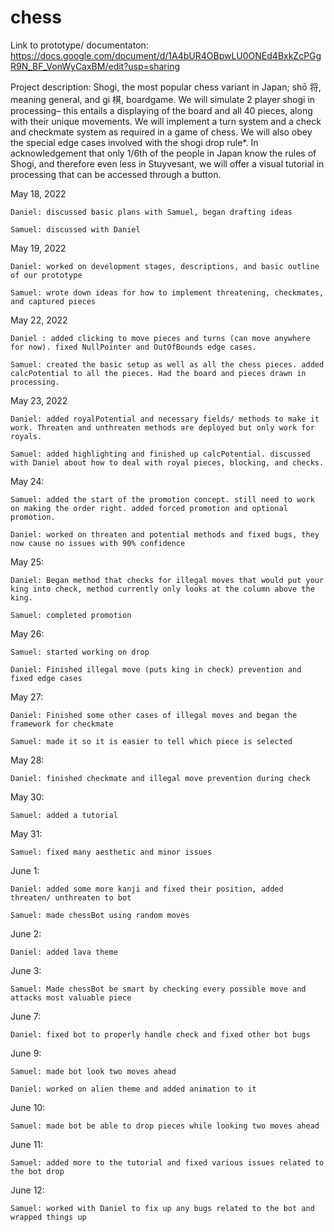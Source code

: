 # chess

Link to prototype/ documentaton: https://docs.google.com/document/d/1A4bUR4OBpwLU0ONEd4BxkZcPGgR9N_BF_VonWyCaxBM/edit?usp=sharing

Project description: Shogi, the most popular chess variant in Japan; shō 将, meaning general, and gi 棋, boardgame. We will simulate 2 player shogi in processing– this entails a displaying of the board and all 40 pieces, along with their unique movements. We will implement a turn system and a check and checkmate system as required in a game of chess. We will also obey the special edge cases involved with the shogi drop rule*. In acknowledgement that only 1/6th of the people in Japan know the rules of Shogi, and therefore even less in Stuyvesant, we will offer a visual tutorial in processing that can be accessed through a button.

May 18, 2022

    Daniel: discussed basic plans with Samuel, began drafting ideas 

    Samuel: discussed with Daniel
    
May 19, 2022

    Daniel: worked on development stages, descriptions, and basic outline of our prototype 

    Samuel: wrote down ideas for how to implement threatening, checkmates, and captured pieces

May 22, 2022

    Daniel : added clicking to move pieces and turns (can move anywhere for now). fixed NullPointer and OutOfBounds edge cases.
     
    Samuel: created the basic setup as well as all the chess pieces. added calcPotential to all the pieces. Had the board and pieces drawn in processing. 

May 23, 2022 

    Daniel: added royalPotential and necessary fields/ methods to make it work. Threaten and unthreaten methods are deployed but only work for royals. 

    Samuel: added highlighting and finished up calcPotential. discussed with Daniel about how to deal with royal pieces, blocking, and checks. 

May 24: 

    Samuel: added the start of the promotion concept. still need to work on making the order right. added forced promotion and optional promotion.

    Daniel: worked on threaten and potential methods and fixed bugs, they now cause no issues with 90% confidence

May 25:

    Daniel: Began method that checks for illegal moves that would put your king into check, method currently only looks at the column above the king.

    Samuel: completed promotion

May 26:
	
    Samuel: started working on drop
    
    Daniel: Finished illegal move (puts king in check) prevention and fixed edge cases

May 27: 

    Daniel: Finished some other cases of illegal moves and began the framework for checkmate

    Samuel: made it so it is easier to tell which piece is selected

May 28: 

    Daniel: finished checkmate and illegal move prevention during check  
    
May 30:
    
    Samuel: added a tutorial

May 31:

    Samuel: fixed many aesthetic and minor issues

June 1:

    Daniel: added some more kanji and fixed their position, added threaten/ unthreaten to bot
    
    Samuel: made chessBot using random moves


June 2: 

    Daniel: added lava theme 
    
June 3: 

    Samuel: Made chessBot be smart by checking every possible move and attacks most valuable piece

June 7: 

    Daniel: fixed bot to properly handle check and fixed other bot bugs

June 9:

    Samuel: made bot look two moves ahead

    Daniel: worked on alien theme and added animation to it

June 10: 

    Samuel: made bot be able to drop pieces while looking two moves ahead

June 11:

    Samuel: added more to the tutorial and fixed various issues related to the bot drop

June 12: 

    Samuel: worked with Daniel to fix up any bugs related to the bot and wrapped things up

